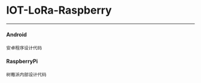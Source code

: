 <!--
created by Irony-H
-->

# IOT-LoRa-Raspberry
- - -
#### Android
    安卓程序设计代码

#### RaspberryPi
    树莓派内部设计代码